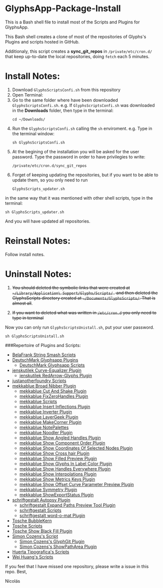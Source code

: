# GlyphsApp-Package-Install
This is a Bash shell file to install most of the Scripts and Plugins for GlyphsApp.

This Bash shell creates a clone of most of the repositories of Glyphs's Plugins and scripts hosted in GitHub.

Additionaly, this script creates a **sync_git_repos** in `/private/etc/cron.d/` that keep up-to-date the local repositories, doing `fetch` each 5 minutes.

# Install Notes:
1. Download `GlyphsScriptsConfi.sh` from this repository
2. Open Terminal:
3. Go to the same folder where have been downloaded `GlyphsScriptsConfi.sh`. e.g. If  `GlyphsScriptsConfi.sh` was downloaded in the **Downloads** folder, then type in the terminal:  
   ```
   cd ~/Downloads/
   ```
4. Run the `GlyphsScriptsConfi.sh` calling the `sh` enviroment. e.g. Type in the terminal window:
   ```
   sh GlyphsScriptsConfi.sh
   ```
5. At the begining of the installation you will be asked for the user password. Type the password in order to have privilegies to write:  
   ```
   /private/etc/cron.d/sync_git_repos
   ```
6. Forget of keeping updating the repositories, but if you want to be able to update them, so you only need to run
   ```
   GlyphsScripts_updater.sh
   ```
in the same way that it was mentioned with other shell scripts, type in the terminal:  
   ```
   sh GlyphsScripts_updater.sh
   ```
And you will have updated all repositories.

# Reinstall Notes:
Follow install notes.

# Uninstall Notes:
1. ~~You should deleted the symbolic links that were created at `~/Library/Application\ Support/Glyphs/Scripts/ ` and then deleted the GlyphsScripts directory created at `~/Documents/GlyphsScripts/`. That is almost all~~.

2. ~~If you want to deleted what was written in `/etc/cron.d` you only need to type in terminal~~

Now you can only run `GlyphsScriptsUnistall.sh`, put your user password.
   ```
   sh GlyphsScriptsUnistall.sh
   ```

###Repertoire of Plugins and Scripts:

* [BelaFrank String Smash Scripts](https://github.com/BelaFrank/StringSmash)
* [DeutschMark Glyphsapp Plugins](https://github.com/DeutschMark/Glyphsapp-Plugins)
  * [DeutschMark Glyphsapp Scripts](https://github.com/DeutschMark/Glyphsapp-Scripts)
* [jenskutilek Curve-Equalizer Plugin](https://github.com/jenskutilek/Curve-Equalizer)
  * [jenskutilek RedArrow-Glyphs Plugin](https://github.com/jenskutilek/RedArrow-Glyphs)
* [justanotherfoundry Scripts](https://github.com/justanotherfoundry/glyphsapp-scripts)
* [mekkablue Broad Nibber Plugin](https://github.com/mekkablue/BroadNibber)
  * [mekkablue Cut And Shake Plugin](https://github.com/mekkablue/CutAndShake)
  * [mekkablue FixZeroHandles Plugin](https://github.com/mekkablue/FixZeroHandles)
  * [mekkablue Scripts](https://github.com/mekkablue/Glyphs-Scripts)
  * [mekkablue Insert Inflections Plugin](https://github.com/mekkablue/InsertInflections)
  * [mekkablue Inverter Plugin](https://github.com/mekkablue/Inverter)
  * [mekkablue LayerGeek Plugin](https://github.com/mekkablue/LayerGeek)
  * [mekkablue MakeCorner Plugin](https://github.com/mekkablue/MakeCorner)
  * [mekkablue NotePalettes](https://github.com/mekkablue/NotePalettes)
  * [mekkablue Noodler Plugin](https://github.com/mekkablue/Noodler)
  * [mekkablue Show Angled Handles Plugin](https://github.com/mekkablue/ShowAngledHandles)
  * [mekkablue Show Component Order Plugin](https://github.com/mekkablue/ShowComponentOrder)
  * [mekkablue Show Coordinates Of Selected Nodes Plugin](https://github.com/mekkablue/ShowCoordinatesOfSelectedNodes)
  * [mekkablue Show Cross hair Plugin](https://github.com/mekkablue/ShowCrosshair)
  * [mekkablue Show Filled Preview Plugin](https://github.com/mekkablue/ShowFilledPreview)
  * [mekkablue Show Glyphs In Label Color Plugin](https://github.com/mekkablue/ShowGlyphsInLabelColor)
  * [mekkablue Show Handles Everywhere Plugin](https://github.com/mekkablue/ShowHandlesEverywhere)
  * [mekkablue Show Interpolations Plugin](https://github.com/mekkablue/ShowInterpolations)
  * [mekkablue Show Metrics Keys Plugin](https://github.com/mekkablue/ShowMetricsKeys)
  * [mekkablue Show Offset Curve Parameter Preview Plugin](https://github.com/mekkablue/ShowOffsetCurveParameterPreview)
  * [mekkablue Symmetry Plugin](https://github.com/mekkablue/Symmetry)
  * [mekkablue ShowExportStatus Plugin](https://github.com/mekkablue/ShowExportStatus)
* [schriftgestalt Autopsy Plugin](https://github.com/schriftgestalt/Autopsy-Plugin)
  * [schriftgestalt  Expand Paths Preview Tool Plugin](https://github.com/schriftgestalt/Glyphs-Plugins)
  * [schriftgestalt Scripts](https://github.com/schriftgestalt/Glyphs-Scripts)
  * [schriftgestalt word-o-mat Plugin](https://github.com/schriftgestalt/word-o-mat)
*  [Tosche BubbleKern]( https://github.com/Tosche/BubbleKern)
  * [Tosche Scripts](https://github.com/Tosche/Glyphs-Scripts)
  * [Tosche Show Black Fill Plugin](https://github.com/Tosche/ShowBlackFill)
* [Simon Cozens's Script](https://github.com/simoncozens/GlyphsScripts)
  * [Simon Cozens's GlyphGit Plugin](https://github.com/simoncozens/GlyphsGit)
  * [Simon Cozens's ShowPathArea Plugin](https://github.com/simoncozens/GlyphsPlugins)
* [Huerta Tipografica's Scripts](https://github.com/huertatipografica/huertatipografica-scripts)
* [Wei Huang's Scripts](https://github.com/weiweihuanghuang/wei-glyphs-scripts)

If you feel that I have missed one repository, please write a issue in this repo.
Best,

Nicolás
